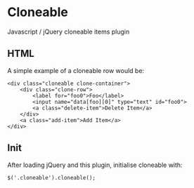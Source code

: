 Cloneable
=========

Javascript / jQuery cloneable items plugin

## HTML

A simple example of a cloneable row would be:

	<div class="cloneable clone-container">
		<div class="clone-row">
			<label for="foo0">Foo</label>
			<input name="data[foo][0]" type="text" id="foo0">
			<a class="delete-item">Delete Item</a>
		</div>
		<a class="add-item">Add Item</a>
	</div>

## Init

After loading jQuery and this plugin, initialise cloneable with:

	$('.cloneable').cloneable();
